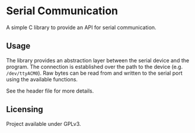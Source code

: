 # Serial Communication

A simple C library to provide an API for serial communication.

## Usage

The library provides an abstraction layer between the serial device and the program. The connection is established over the path to the device (e.g. `/dev/ttyACM0`). Raw bytes can be read from and written to the serial port using the available functions.

See the header file for more details.

## Licensing

Project available under GPLv3.
